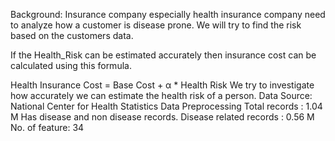 Background:
Insurance company especially health insurance company need to analyze how a customer is disease prone. We will try to find the risk based on the customers data.

If the Health_Risk can be estimated accurately then insurance cost can be calculated using this formula.


Health Insurance Cost = Base Cost + α * Health Risk
We try to investigate how accurately we can estimate the health risk of a person.
Data Source: National Center for Health Statistics
Data Preprocessing
Total records : 1.04 M Has disease and non disease records. Disease related records : 0.56 M No. of feature: 34
